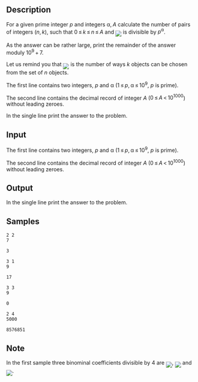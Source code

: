 ## Description

<div><p>For a given prime integer <span class="tex-span"><i>p</i></span> and integers <span class="tex-span">α, <i>A</i></span> calculate the number of pairs of integers <span class="tex-span">(<i>n</i>, <i>k</i>)</span>, such that <span class="tex-span">0 ≤ <i>k</i> ≤ <i>n</i> ≤ <i>A</i></span> and <img align="middle" class="tex-formula" src="./27561/file/OQ6FHEgc.png" style="max-width: 100.0%;max-height: 100.0%;"> is divisible by <span class="tex-span"><i>p</i><sup class="upper-index">α</sup></span>. </p><p>As the answer can be rather large, print the remainder of the answer moduly <span class="tex-span">10<sup class="upper-index">9</sup> + 7</span>.</p><p>Let us remind you that <img align="middle" class="tex-formula" src="./27561/file/w3NlZfuT.png" style="max-width: 100.0%;max-height: 100.0%;"> is the number of ways <span class="tex-span"><i>k</i></span> objects can be chosen from the set of <span class="tex-span"><i>n</i></span> objects.</p></div><div class="input-specification"><p>The first line contains two integers, <span class="tex-span"><i>p</i></span> and <span class="tex-span">α</span> (<span class="tex-span">1 ≤ <i>p</i>, α ≤ 10<sup class="upper-index">9</sup></span>, <span class="tex-span"><i>p</i></span> is prime). </p><p>The second line contains the decimal record of integer <span class="tex-span"><i>A</i></span> (<span class="tex-span">0 ≤ <i>A</i> &lt; 10<sup class="upper-index">1000</sup></span>) without leading zeroes.</p></div><div class="output-specification"><p>In the single line print the answer to the problem.</p></div>


## Input

<p>The first line contains two integers, <span class="tex-span"><i>p</i></span> and <span class="tex-span">α</span> (<span class="tex-span">1 ≤ <i>p</i>, α ≤ 10<sup class="upper-index">9</sup></span>, <span class="tex-span"><i>p</i></span> is prime). </p><p>The second line contains the decimal record of integer <span class="tex-span"><i>A</i></span> (<span class="tex-span">0 ≤ <i>A</i> &lt; 10<sup class="upper-index">1000</sup></span>) without leading zeroes.</p>


## Output

<p>In the single line print the answer to the problem.</p>


## Samples

```input1
2 2
7

```

```output1
3

```






```input2
3 1
9

```

```output2
17

```






```input3
3 3
9

```

```output3
0

```






```input4
2 4
5000

```

```output4
8576851

```




## Note

<p>In the first sample three binominal coefficients divisible by 4 are <img align="middle" class="tex-formula" src="./27561/file/Hbe9nkAV.png" style="max-width: 100.0%;max-height: 100.0%;">, <img align="middle" class="tex-formula" src="./27561/file/HsrcMhyN.png" style="max-width: 100.0%;max-height: 100.0%;"> and <img align="middle" class="tex-formula" src="./27561/file/xAnkLBsL.png" style="max-width: 100.0%;max-height: 100.0%;">.</p>

